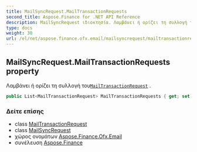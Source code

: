 ```yaml
---
title: MailSyncRequest.MailTransactionRequests
second_title: Aspose.Finance for .NET API Reference
description: MailSyncRequest ιδιοκτησία. Λαμβάνει ή ορίζει τη συλλογή τουMailTransactionRequest .
type: docs
weight: 30
url: /el/net/aspose.finance.ofx.email/mailsyncrequest/mailtransactionrequests/
---
```

## MailSyncRequest.MailTransactionRequests property

Λαμβάνει ή ορίζει τη συλλογή του[`MailTransactionRequest`](../../mailtransactionrequest/) .

```csharp
public List<MailTransactionRequest> MailTransactionRequests { get; set; }
```

### Δείτε επίσης

* class [MailTransactionRequest](../../mailtransactionrequest/)
* class [MailSyncRequest](../)
* χώρος ονομάτων [Aspose.Finance.Ofx.Email](../../mailsyncrequest/)
* συνέλευση [Aspose.Finance](../../../)


